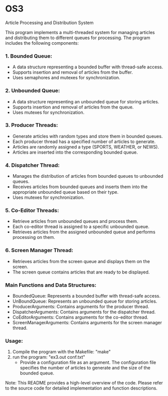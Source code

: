 # OS3
Article Processing and Distribution System

This program implements a multi-threaded system for managing articles and distributing them to different queues for processing.
The program includes the following components:

### 1. Bounded Queue:
   - A data structure representing a bounded buffer with thread-safe access.
   - Supports insertion and removal of articles from the buffer.
   - Uses semaphores and mutexes for synchronization.

### 2. Unbounded Queue:
   - A data structure representing an unbounded queue for storing articles.
   - Supports insertion and removal of articles from the queue.
   - Uses mutexes for synchronization.

### 3. Producer Threads:
   - Generate articles with random types and store them in bounded queues.
   - Each producer thread has a specified number of articles to generate.
   - Articles are randomly assigned a type (SPORTS, WEATHER, or NEWS).
   - Articles are inserted into the corresponding bounded queue.

### 4. Dispatcher Thread:
   - Manages the distribution of articles from bounded queues to unbounded queues.
   - Receives articles from bounded queues and inserts them into the appropriate unbounded queue based on their type.
   - Uses mutexes for synchronization.

### 5. Co-Editor Threads:
   - Retrieve articles from unbounded queues and process them.
   - Each co-editor thread is assigned to a specific unbounded queue.
   - Retrieves articles from the assigned unbounded queue and performs processing on them.

### 6. Screen Manager Thread:
   - Retrieves articles from the screen queue and displays them on the screen.
   - The screen queue contains articles that are ready to be displayed.

### Main Functions and Data Structures:

- BoundedQueue: Represents a bounded buffer with thread-safe access.
- UnBoundQueue: Represents an unbounded queue for storing articles.
- ProducerArguments: Contains arguments for the producer thread.
- DispatcherArguments: Contains arguments for the dispatcher thread.
- CoEditorArguments: Contains arguments for the co-editor thread.
- ScreenManagerArguments: Contains arguments for the screen manager thread.

### Usage:

1. Compile the program with the Makefile: "make"
2. run the program: "ex3.out conf.txt"
   - Provide a configuration file as an argument. The configuration file specifies the number of articles to generate and the size of        the bounded queue.

Note: This README provides a high-level overview of the code. Please refer to the source code for detailed implementation and function descriptions.


